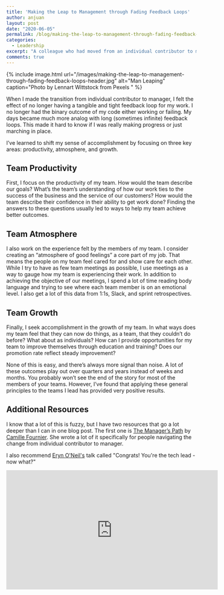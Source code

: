 ```yaml
---
title: 'Making the Leap to Management through Fading Feedback Loops'
author: anjuan
layout: post
date: "2020-06-05"
permalink: /blog/making-the-leap-to-management-through-fading-feedback-loops/
categories:
  - Leadership
excerpt: "A colleague who had moved from an individual contributor to management recently asked how to feel accomplished when so much of what a manager does is so intangible. The feedback loops are so long compared to writing code. This was my response."
comments: true
---
```


{% include image.html url="/images/making-the-leap-to-management-through-fading-feedback-loops-header.jpg" alt="Man Leaping" caption="Photo by Lennart Wittstock from Pexels
" %}

When I made the transition from individual contributor to manager, I felt the effect of no longer having a tangible and tight feedback loop for my work. I no longer had the binary outcome of my code either working or failing. My days became much more analog with long (sometimes infinite) feedback loops. This made it hard to know if I was really making progress or just marching in place.

I’ve learned to shift my sense of accomplishment by focusing on three key areas: productivity, atmosphere, and growth.

## Team Productivity

First, I focus on the productivity of my team. How would the team describe our goals? What’s the team’s understanding of how our work ties to the success of the business and the service of our customers? How would the team describe their confidence in their ability to get work done? Finding the answers to these questions usually led to ways to help my team achieve better outcomes.

## Team Atmosphere

I also work on the experience felt by the members of my team. I consider creating an “atmosphere of good feelings” a core part of my job. That means the people on my team feel cared for and show care for each other. While I try to have as few team meetings as possible, I use meetings as a way to gauge how my team is experiencing their work. In addition to achieving the objective of our meetings, I spend a lot of time reading body language and trying to see where each team member is on an emotional level. I also get a lot of this data from 1:1s, Slack, and sprint retrospectives.

## Team Growth

Finally, I seek accomplishment in the growth of my team. In what ways does my team feel that they can now do things, as a team, that they couldn’t do before? What about as individuals? How can I provide opportunities for my team to improve themselves through education and training? Does our promotion rate reflect steady improvement?

None of this is easy, and there’s always more signal than noise. A lot of these outcomes play out over quarters and years instead of weeks and months. You probably won’t see the end of the story for most of the members of your teams. However, I’ve found that applying these general principles to the teams I lead has provided very positive results.

## Additional Resources

I know that a lot of this is fuzzy, but I have two resources that go a lot deeper than I can in one blog post. The first one is [The Manager’s Path](https://www.amazon.com/dp/1491973897/ref=cm_sw_r_tw_dp_U_x_4PP3EbG05SRRN) by [Camille Fournier](https://twitter.com/skamille?s=20). She wrote a lot of it specifically for people navigating the change from individual contributor to manager.

I also recommend [Eryn O'Neil's](https://twitter.com/eryno?s=20) talk called "Congrats! You're the tech lead - now what?"

<iframe width="560" height="315" src="https://www.youtube.com/embed/FcyD85z3JSI" frameborder="0" allow="accelerometer; autoplay; encrypted-media; gyroscope; picture-in-picture" allowfullscreen></iframe>
